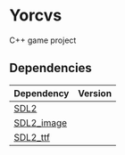 # Yorcvs
C++ game project
## Dependencies
|Dependency|Version|
--- |---
|[SDL2](https://www.libsdl.org/download-2.0.php)|
|[SDL2_image](https://www.libsdl.org/projects/SDL_image/)|
|[SDL2_ttf](https://www.libsdl.org/projects/SDL_ttf/)|
